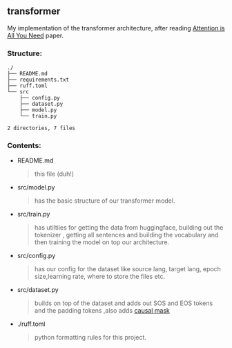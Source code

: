 ## transformer

My implementation of the transformer architecture,
after reading [Attention is All You Need](https://arxiv.org/abs/1706.03762) paper.

### Structure:

```
./
├── README.md
├── requirements.txt
├── ruff.toml
└── src
    ├── config.py
    ├── dataset.py
    ├── model.py
    └── train.py

2 directories, 7 files
```

### Contents:

- README.md
  > this file (duh!)
- src/model.py
  > has the basic structure of our transformer model.
- src/train.py
  > has utiltiies for getting the data from huggingface, building out the tokenizer , getting all sentences and building the vocabulary and then training the model on top our architecture.
- src/config.py
  > has our config for the dataset like source lang, target lang, epoch size,learning rate, where to store the files etc.
- src/dataset.py
  > builds on top of the dataset and adds out SOS and EOS tokens and the padding tokens ,also adds [causal mask](https://ai.stackexchange.com/questions/42116/transformer-decoder-causal-masking-during-inference)
- ./ruff.toml
  > python formatting rules for this project.
